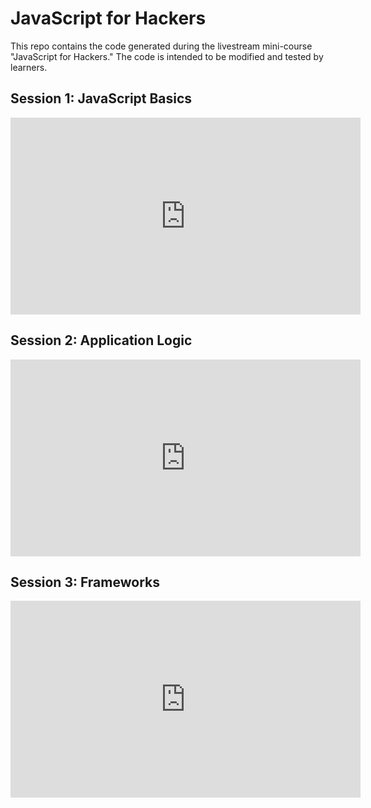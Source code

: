 # JavaScript for Hackers

This repo contains the code generated during the livestream mini-course "JavaScript for Hackers." The code is intended to be modified and tested by learners.

## Session 1: JavaScript Basics

<iframe width="560" height="315" src="https://www.youtube.com/embed/g6hivs9tN7c" title="YouTube video player" frameborder="0" allow="accelerometer; autoplay; clipboard-write; encrypted-media; gyroscope; picture-in-picture; web-share" allowfullscreen></iframe>

## Session 2: Application Logic

<iframe width="560" height="315" src="https://www.youtube.com/embed/cJa9T5oreO4" title="YouTube video player" frameborder="0" allow="accelerometer; autoplay; clipboard-write; encrypted-media; gyroscope; picture-in-picture; web-share" allowfullscreen></iframe>

## Session 3: Frameworks

<iframe width="560" height="315" src="https://www.youtube.com/embed/F6LEf9xAu8U" title="YouTube video player" frameborder="0" allow="accelerometer; autoplay; clipboard-write; encrypted-media; gyroscope; picture-in-picture; web-share" allowfullscreen></iframe>
